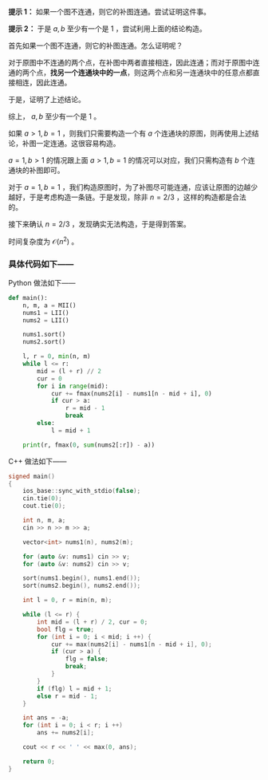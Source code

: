 **提示 1：** 如果一个图不连通，则它的补图连通。尝试证明这件事。

**提示 2：** 于是 $a,b$ 至少有一个是 $1$ ，尝试利用上面的结论构造。

首先如果一个图不连通，则它的补图连通。怎么证明呢？

对于原图中不连通的两个点，在补图中两者直接相连，因此连通；而对于原图中连通的两个点，**找另一个连通块中的一点**，则这两个点和另一连通块中的任意点都直接相连，因此连通。

于是，证明了上述结论。

综上， $a,b$ 至少有一个是 $1$ 。

如果 $a\gt 1,b=1$ ，则我们只需要构造一个有 $a$ 个连通块的原图，则再使用上述结论，补图一定连通。这很容易构造。

$a=1,b\gt 1$ 的情况跟上面 $a\gt 1, b=1$ 的情况可以对应，我们只需构造有 $b$ 个连通块的补图即可。

对于 $a=1,b=1$ ，我们构造原图时，为了补图尽可能连通，应该让原图的边越少越好，于是考虑构造一条链。于是发现，除非 $n=2/3$ ，这样的构造都是合法的。

接下来确认 $n=2/3$ ，发现确实无法构造，于是得到答案。

时间复杂度为 $\mathcal{O}(n^2)$ 。

### 具体代码如下——

Python 做法如下——

```Python []
def main():
    n, m, a = MII()
    nums1 = LII()
    nums2 = LII()

    nums1.sort()
    nums2.sort()

    l, r = 0, min(n, m)
    while l <= r:
        mid = (l + r) // 2
        cur = 0
        for i in range(mid):
            cur += fmax(nums2[i] - nums1[n - mid + i], 0)
            if cur > a:
                r = mid - 1
                break
        else:
            l = mid + 1

    print(r, fmax(0, sum(nums2[:r]) - a))
```

C++ 做法如下——

```cpp []
signed main()
{
    ios_base::sync_with_stdio(false);
    cin.tie(0);
    cout.tie(0);

    int n, m, a;
    cin >> n >> m >> a;

    vector<int> nums1(n), nums2(m);

    for (auto &v: nums1) cin >> v;
    for (auto &v: nums2) cin >> v;

    sort(nums1.begin(), nums1.end());
    sort(nums2.begin(), nums2.end());

    int l = 0, r = min(n, m);

    while (l <= r) {
        int mid = (l + r) / 2, cur = 0;
        bool flg = true;
        for (int i = 0; i < mid; i ++) {
            cur += max(nums2[i] - nums1[n - mid + i], 0);
            if (cur > a) {
                flg = false;
                break;
            }
        }
        if (flg) l = mid + 1;
        else r = mid - 1;
    }

    int ans = -a;
    for (int i = 0; i < r; i ++) 
        ans += nums2[i];

    cout << r << ' ' << max(0, ans);

    return 0;
}
```
